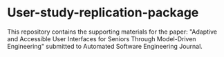 # User-study-replication-package
This repository contains the supporting materials for the paper: "Adaptive and Accessible User Interfaces for Seniors Through Model-Driven Engineering" submitted to Automated Software Engineering Journal. 
